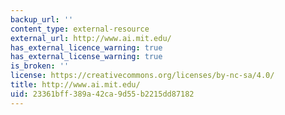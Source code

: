 ```yaml
---
backup_url: ''
content_type: external-resource
external_url: http://www.ai.mit.edu/
has_external_licence_warning: true
has_external_license_warning: true
is_broken: ''
license: https://creativecommons.org/licenses/by-nc-sa/4.0/
title: http://www.ai.mit.edu/
uid: 23361bff-389a-42ca-9d55-b2215dd87182
---
```

